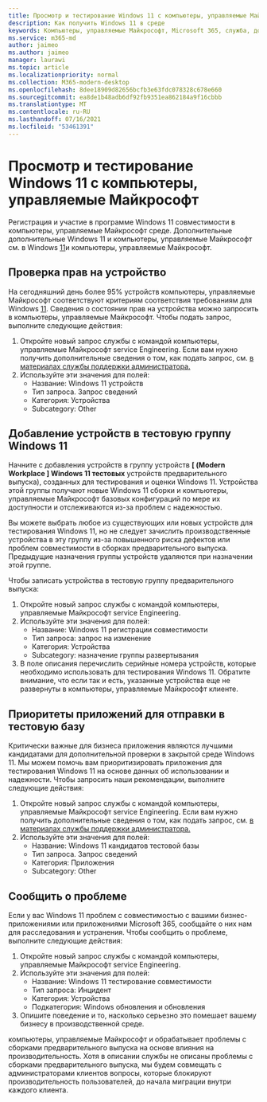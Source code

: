 ```yaml
---
title: Просмотр и тестирование Windows 11 с компьютеры, управляемые Майкрософт
description: Как получить Windows 11 в среде
keywords: Компьютеры, управляемые Майкрософт, Microsoft 365, служба, документация
ms.service: m365-md
author: jaimeo
ms.author: jaimeo
manager: laurawi
ms.topic: article
ms.localizationpriority: normal
ms.collection: M365-modern-desktop
ms.openlocfilehash: 8dee18909d82656bcfb3e63fdc078328c678e660
ms.sourcegitcommit: ea8de1b48adb6df92fb9351ea862184a9f16cbbb
ms.translationtype: MT
ms.contentlocale: ru-RU
ms.lasthandoff: 07/16/2021
ms.locfileid: "53461391"
---
```

# <a name="preview-and-test-windows-11-with-microsoft-managed-desktop"></a>Просмотр и тестирование Windows 11 с компьютеры, управляемые Майкрософт

 Регистрация и участие в программе Windows 11 совместимости в компьютеры, управляемые Майкрософт среде. Дополнительные дополнительные Windows 11 и компьютеры, управляемые Майкрософт см. в Windows [11](../intro/win11-overview.md)и компьютеры, управляемые Майкрософт. 

## <a name="check-device-eligibility"></a>Проверка прав на устройство

На сегодняшний день более 95% устройств компьютеры, управляемые Майкрософт соответствуют критериям соответствия требованиям для Windows [11](/windows/whats-new/windows-11-requirements). Сведения о состоянии прав на устройства можно запросить в компьютеры, управляемые Майкрософт. Чтобы подать запрос, выполните следующие действия:

1. Откройте новый запрос службы с командой компьютеры, управляемые Майкрософт service Engineering. Если вам нужно получить дополнительные сведения о том, как подать запрос, см. [в материалах службы поддержки администратора.](admin-support.md)
2. Используйте эти значения для полей:
    - Название: Windows 11 устройств
    - Тип запроса. Запрос сведений
    - Категория: Устройства
    - Subcategory: Other


## <a name="add-devices-to-the-windows-11-test-group"></a>Добавление устройств в тестовую группу Windows 11

Начните с добавления устройств в группу устройств **\[ (Modern Workplace \] Windows 11 тестовых** устройств предварительного выпуска), созданных для тестирования и оценки Windows 11. Устройства этой группы получают новые Windows 11 сборки и компьютеры, управляемые Майкрософт базовых конфигураций по мере их доступности и отслеживаются из-за проблем с надежностью.

Вы можете выбрать любое из существующих или новых устройств для тестирования Windows 11, но не следует зачислить производственные устройства в эту группу из-за повышенного риска дефектов или проблем совместимости в сборках предварительного выпуска. Предыдущие назначения группы устройств удаляются при назначении этой группе.

Чтобы записать устройства в тестовую группу предварительного выпуска:

1. Откройте новый запрос службы с командой компьютеры, управляемые Майкрософт service Engineering.
2. Используйте эти значения для полей:
    - Название: Windows 11 регистрации совместимости
    - Тип запроса: запрос на изменение
    - Категория: Устройства
    - Subcategory: назначение группы развертывания
3. В поле описания перечислить серийные номера устройств, которые необходимо использовать для тестирования Windows 11. Обратите внимание, что если так и есть, указанные устройства еще не развернуты в компьютеры, управляемые Майкрософт клиенте.

## <a name="prioritize-applications-to-submit-to-test-base"></a>Приоритеты приложений для отправки в тестовую базу

Критически важные для бизнеса приложения являются лучшими кандидатами для дополнительной проверки в закрытой среде Windows 11. Мы можем помочь вам приоритизировать приложения для тестирования Windows 11 на основе данных об использовании и надежности. Чтобы запросить наши рекомендации, выполните следующие действия:

1. Откройте новый запрос службы с командой компьютеры, управляемые Майкрософт service Engineering. Если вам нужно получить дополнительные сведения о том, как подать запрос, см. [в материалах службы поддержки администратора.](admin-support.md)
2. Используйте эти значения для полей:
    - Название: Windows 11 кандидатов тестовой базы
    - Тип запроса. Запрос сведений
    - Категория: Приложения
    - Subcategory: Other

## <a name="report-issues"></a>Сообщить о проблеме

Если у вас Windows 11 проблем с совместимостью с вашими бизнес-приложениями или приложениями Microsoft 365, сообщайте о них нам для расследования и устранения. Чтобы сообщить о проблеме, выполните следующие действия:

1. Откройте новый запрос службы с командой компьютеры, управляемые Майкрософт service Engineering.
2. Используйте эти значения для полей:
    - Название: Windows 11 тестирование совместимости
    - Тип запроса: Инцидент
    - Категория: Устройства
    - Подкатегория: Windows обновления и обновления
3. Опишите поведение и то, насколько серьезно это помешает вашему бизнесу в производственной среде.

компьютеры, управляемые Майкрософт и обрабатывает проблемы с сборками предварительного выпуска на основе влияния на производительность. Хотя в описании службы не описаны проблемы с сборками предварительного выпуска, мы будем совмещать с администраторами клиентов вопросы, которые блокируют производительность пользователей, до начала миграции внутри каждого клиента.
